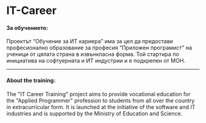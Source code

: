 # IT-Career
#### За обучението:

Проектът “Обучение за ИТ кариера” има за цел да предостави професионално образование за професия “Приложен програмист” на ученици от цялата страна в извънкласна форма. Той стартира по инициатива на софтуерната и ИТ индустрии и е подкрепен от МОН.

---
#### About the training:

The "IT Career Training" project aims to provide vocational education for the "Applied Programmer" profession to students from all over the country in extracurricular form. It is launched at the initiative of the software and IT industries and is supported by the Ministry of Education and Science.
